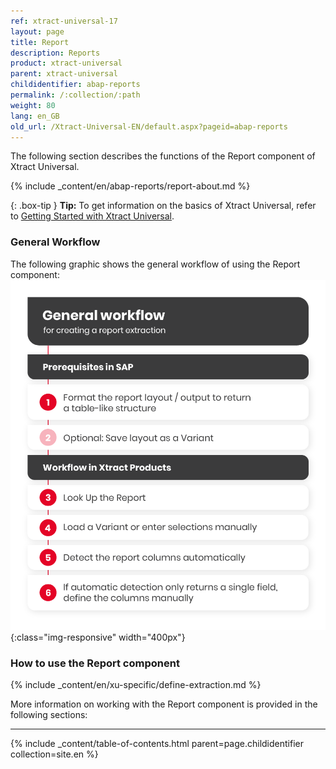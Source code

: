 ```yaml
---
ref: xtract-universal-17
layout: page
title: Report
description: Reports
product: xtract-universal
parent: xtract-universal
childidentifier: abap-reports
permalink: /:collection/:path
weight: 80
lang: en_GB
old_url: /Xtract-Universal-EN/default.aspx?pageid=abap-reports
---
```

The following section describes the functions of the Report component of Xtract Universal. <br>

{% include _content/en/abap-reports/report-about.md %}
 
{: .box-tip }
**Tip:** To get information on the basics of Xtract Universal, refer to [Getting Started with Xtract Universal](./getting-started).

### General Workflow
The following graphic shows the general workflow of using the Report component:<br>
![Report-Workflow](/img/content/report-general-workflow.png){:class="img-responsive" width="400px"}

### How to use the Report component
{% include _content/en/xu-specific/define-extraction.md %}

More information on working with the Report component is provided in the following sections:

---

{% include _content/table-of-contents.html parent=page.childidentifier collection=site.en %}

